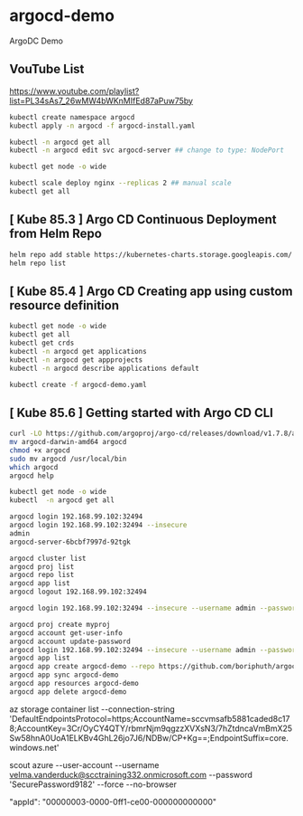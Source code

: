 # argocd-demo

ArgoDC Demo

## VouTube List

<https://www.youtube.com/playlist?list=PL34sAs7_26wMW4bWKnMIfEd87aPuw75by>

```bash
kubectl create namespace argocd
kubectl apply -n argocd -f argocd-install.yaml

kubectl -n argocd get all
kubectl -n argocd edit svc argocd-server ## change to type: NodePort

kubectl get node -o wide

kubectl scale deploy nginx --replicas 2 ## manual scale
kubectl get all
```

## [ Kube 85.3 ] Argo CD Continuous Deployment from Helm Repo

```bash
helm repo add stable https://kubernetes-charts.storage.googleapis.com/
helm repo list
```

## [ Kube 85.4 ] Argo CD Creating app using custom resource definition

```bash
kubectl get node -o wide
kubectl get all
kubectl get crds
kubectl -n argocd get applications
kubectl -n argocd get appprojects
kubectl -n argocd describe applications default

kubectl create -f argocd-demo.yaml
```

## [ Kube 85.6 ] Getting started with Argo CD CLI

```bash
curl -LO https://github.com/argoproj/argo-cd/releases/download/v1.7.8/argocd-darwin-amd64
mv argocd-darwin-amd64 argocd
chmod +x argocd
sudo mv argocd /usr/local/bin
which argocd
argocd help

kubectl get node -o wide
kubectl  -n argocd get all

argocd login 192.168.99.102:32494
argocd login 192.168.99.102:32494 --insecure
admin
argocd-server-6bcbf7997d-92tgk

argocd cluster list
argocd proj list
argocd repo list
argocd app list
argocd logout 192.168.99.102:32494

argocd login 192.168.99.102:32494 --insecure --username admin --password argocd-server-6bcbf7997d-92tgk

argocd proj create myproj
argocd account get-user-info
argocd account update-password
argocd login 192.168.99.102:32494 --insecure --username admin --password admin
argocd app list
argocd app create argocd-demo --repo https://github.com/boriphuth/argocd-demo-1 --path yamls --dest-namespace default --dest-server https://kubernetes.default.svc
argocd app sync argocd-demo
argocd app resources argocd-demo
argocd app delete argocd-demo
```

az storage container list --connection-string 'DefaultEndpointsProtocol=https;AccountName=sccvmsafb5881caded8c178;AccountKey=3Cr/OyCY4QTY/rbmrNjm9qgzzXVXsN3/7hZtdncaVmBmX25Sw58hnA0UoA1ELKBv4GhL26jo7J6/NDBw/CP+Kg==;EndpointSuffix=core.windows.net'

scout azure --user-account --username velma.vanderduck@scctraining332.onmicrosoft.com --password 'SecurePassword9182' --force --no-browser

"appId": "00000003-0000-0ff1-ce00-000000000000"